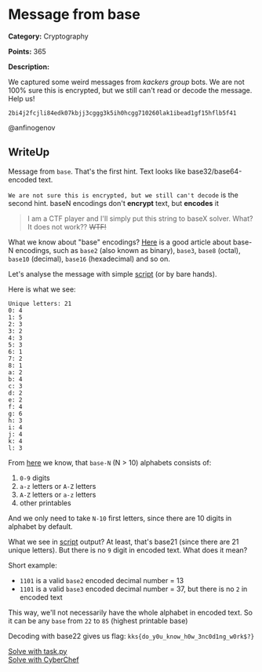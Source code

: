 # Message from base


**Category:** Cryptography

**Points:** 365

**Description:**

We captured some weird messages from _kackers group_ bots. We are not 100% sure this is encrypted, but we still can't read or decode the message. Help us!

`2bi4j2fcjli84edk07kbjj3cggg3k5ih0hcgg710260lak1ibead1gf15hflb5f41`

@anfinogenov

## WriteUp 

Message from `base`. That's the first hint. Text looks like base32/base64-encoded text.

`We are not sure this is encrypted, but we still can't decode` is the second hint. baseN encodings don't __encrypt__ text, but __encodes__ it

> I am a CTF player and I'll simply put this string to baseX solver. What? It does not work?? ~~WTF!~~

What we know about "base" encodings? [Here](http://core.ecu.edu/csci/wirthj/Basen/basen-c.html) is a good article about base-N encodings, such as `base2` (also known as binary), `base3`, `base8` (octal), `base10` (decimal), `base16` (hexadecimal) and so on.

Let's analyse the message with simple [script](analyser.py) (or by bare hands).

Here is what we see:
```
Unique letters: 21
0: 4
1: 5
2: 3
3: 2
4: 3
5: 3
6: 1
7: 2
8: 1
a: 2
b: 4
c: 3
d: 2
e: 2
f: 4
g: 6
h: 3
i: 4
j: 4
k: 4
l: 3
```

From [here](http://core.ecu.edu/csci/wirthj/Basen/basen-c.html) we know, that `base-N` (N > 10) alphabets consists of:  
1. `0-9` digits
2. `a-z` letters or `A-Z` letters
3. `A-Z` letters or `a-z` letters
4. other printables

And we only need to take `N-10` first letters, since there are 10 digits in alphabet by default. 

What we see in [script](analyser.py) output? At least, that's base21 (since there are 21 unique letters). But there is no `9` digit in encoded text. What does it mean? 

Short example:  
- `1101` is a valid `base2` encoded decimal number = 13
- `1101` is a valid `base3` encoded decimal number = 37, but there is no `2` in encoded text

This way, we'll not necessarily have the whole alphabet in encoded text. So it can be any `base` from `22` to `85` (highest printable base)

Decoding with base22 gives us flag: `kks{do_y0u_know_h0w_3nc0d1ng_w0rk$?}`

[Solve with task.py](task.py)  
[Solve with CyberChef](https://gchq.github.io/CyberChef/#recipe=From_Base(22)To_Base(16)From_Hex('Auto')&input=MmJpNGoyZmNqbGk4NGVkazA3a2JqajNjZ2dnM2s1aWgwaGNnZzcxMDI2MGxhazFpYmVhZDFnZjE1aGZsYjVmNDE)
